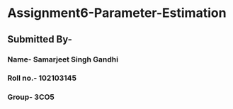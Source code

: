 # Assignment6-Parameter-Estimation

## Submitted By-
### Name- Samarjeet Singh Gandhi

### Roll no.- 102103145

### Group- 3CO5
